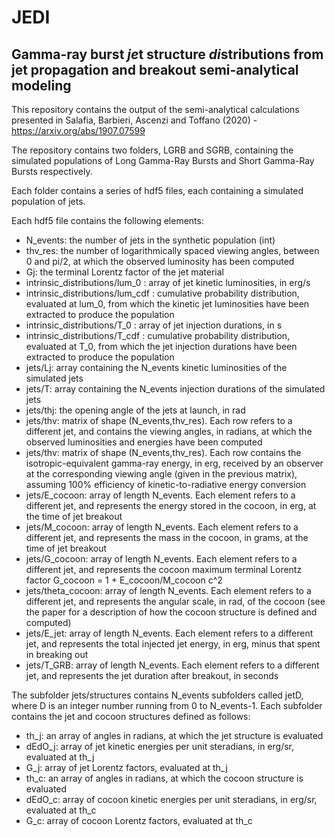 # JEDI
## Gamma-ray burst *je*t structure *di*stributions from jet propagation and breakout semi-analytical modeling

This repository contains the output of the semi-analytical calculations presented in Salafia, Barbieri, Ascenzi and Toffano (2020) - https://arxiv.org/abs/1907.07599

The repository contains two folders, LGRB and SGRB, containing the simulated populations of Long Gamma-Ray Bursts and Short Gamma-Ray Bursts respectively.

Each folder contains a series of hdf5 files, each containing a simulated population of jets.

Each hdf5 file contains the following elements:
- N_events: the number of jets in the synthetic population (int)
- thv_res: the number of logarithmically spaced viewing angles, between 0 and pi/2, at which the observed luminosity has been computed
- Gj: the terminal Lorentz factor of the jet material
- intrinsic_distributions/lum_0 : array of jet kinetic luminosities, in erg/s
- intrinsic_distributions/lum_cdf : cumulative probability distribution, evaluated at lum_0, from which the kinetic jet luminosities have been extracted to produce the population
- intrinsic_distributions/T_0 : array of jet injection durations, in s
- intrinsic_distributions/T_cdf : cumulative probability distribution, evaluated at T_0, from which the jet injection durations have been extracted to produce the population
- jets/Lj: array containing the N_events kinetic luminosities of the simulated jets
- jets/T: array containing the N_events injection durations of the simulated jets
- jets/thj: the opening angle of the jets at launch, in rad
- jets/thv: matrix of shape (N_events,thv_res). Each row refers to a different jet, and contains the viewing angles, in radians, at which the observed luminosities and energies have been computed
- jets/thv: matrix of shape (N_events,thv_res). Each row contains the isotropic-equivalent gamma-ray energy, in erg, received by an observer at the corresponding viewing angle (given in the previous matrix), assuming 100% efficiency of kinetic-to-radiative energy conversion 
- jets/E_cocoon: array of length N_events. Each element refers to a different jet, and represents the energy stored in the cocoon, in erg, at the time of jet breakout
- jets/M_cocoon: array of length N_events. Each element refers to a different jet, and represents the mass in the cocoon, in grams, at the time of jet breakout
- jets/G_cocoon: array of length N_events. Each element refers to a different jet, and represents the cocoon maximum terminal Lorentz factor G_cocoon = 1 + E_cocoon/M_cocoon c^2
- jets/theta_cocoon: array of length N_events. Each element refers to a different jet, and represents the angular scale, in rad, of the cocoon (see the paper for a description of how the cocoon structure is defined and computed)
- jets/E_jet: array of length N_events. Each element refers to a different jet, and represents the total injected jet energy, in erg, minus that spent in breaking out
- jets/T_GRB: array of length N_events. Each element refers to a different jet, and represents the jet duration after breakout, in seconds

The subfolder jets/structures contains N_events subfolders called jetD, where D is an integer number running from 0 to N_events-1. Each subfolder contains the jet and cocoon structures defined as follows:
- th_j: an array of angles in radians, at which the jet structure is evaluated
- dEdO_j: array of jet kinetic energies per unit steradians, in erg/sr, evaluated at th_j
- G_j: array of jet Lorentz factors, evaluated at th_j
- th_c: an array of angles in radians, at which the cocoon structure is evaluated
- dEdO_c: array of cocoon kinetic energies per unit steradians, in erg/sr, evaluated at th_c
- G_c: array of cocoon Lorentz factors, evaluated at th_c







